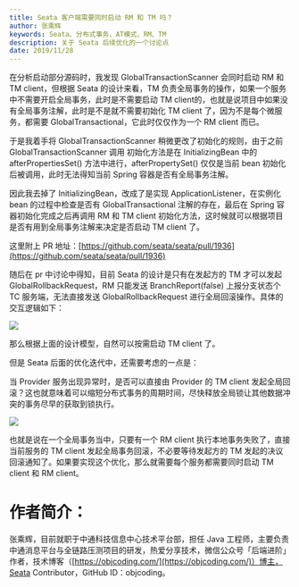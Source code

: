 ```yaml
---
title: Seata 客户端需要同时启动 RM 和 TM 吗？
author: 张乘辉
keywords: Seata、分布式事务、AT模式、RM、TM
description: 关于 Seata 后续优化的一个讨论点
date: 2019/11/28
---
```



在分析启动部分源码时，我发现 GlobalTransactionScanner 会同时启动 RM 和 TM client，但根据 Seata 的设计来看，TM 负责全局事务的操作，如果一个服务中不需要开启全局事务，此时是不需要启动 TM client的，也就是说项目中如果没有全局事务注解，此时是不是就不需要初始化 TM client 了，因为不是每个微服务，都需要 GlobalTransactional，它此时仅仅作为一个 RM client 而已。


于是我着手将 GlobalTransactionScanner 稍微更改了初始化的规则，由于之前 GlobalTransactionScanner 调用 初始化方法是在 InitializingBean 中的 afterPropertiesSet() 方法中进行，afterPropertySet() 仅仅是当前 bean 初始化后被调用，此时无法得知当前 Spring 容器是否有全局事务注解。

因此我去掉了 InitializingBean，改成了是实现 ApplicationListener，在实例化 bean 的过程中检查是否有 GlobalTransactional 注解的存在，最后在 Spring 容器初始化完成之后再调用 RM 和 TM client 初始化方法，这时候就可以根据项目是否有用到全局事务注解来决定是否启动 TM client 了。

这里附上 PR 地址：[https://github.com/seata/seata/pull/1936](https://github.com/seata/seata/pull/1936)

随后在 pr 中讨论中得知，目前 Seata 的设计是只有在发起方的 TM 才可以发起 GlobalRollbackRequest，RM 只能发送 BranchReport(false) 上报分支状态个 TC 服务端，无法直接发送 GlobalRollbackRequest 进行全局回滚操作。具体的交互逻辑如下：

![](https://raw.githubusercontent.com/objcoding/md-picture/master/img/20191128094250.png)

那么根据上面的设计模型，自然可以按需启动 TM client 了。

但是 Seata 后面的优化迭代中，还需要考虑的一点是：

当 Provider 服务出现异常时，是否可以直接由 Provider 的 TM client 发起全局回滚？这也就意味着可以缩短分布式事务的周期时间，尽快释放全局锁让其他数据冲突的事务尽早的获取到锁执行。

![](https://raw.githubusercontent.com/objcoding/md-picture/master/img/20191127202606.png)


也就是说在一个全局事务当中，只要有一个 RM client 执行本地事务失败了，直接当前服务的 TM client 发起全局事务回滚，不必要等待发起方的 TM 发起的决议回滚通知了。如果要实现这个优化，那么就需要每个服务都需要同时启动 TM client 和 RM client。

# 作者简介：

张乘辉，目前就职于中通科技信息中心技术平台部，担任 Java 工程师，主要负责中通消息平台与全链路压测项目的研发，热爱分享技术，微信公众号「后端进阶」作者，技术博客（[https://objcoding.com/](https://objcoding.com/)）博主，Seata Contributor，GitHub ID：objcoding。